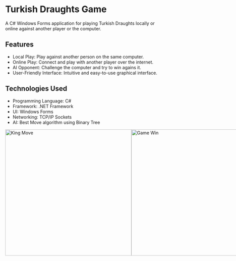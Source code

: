 # Turkish Draughts Game

A C# Windows Forms application for playing Turkish Draughts locally or online against another player or the computer.


## Features

- Local Play: Play against another person on the same computer.
- Online Play: Connect and play with another player over the internet.
- AI Opponent: Challenge the computer and try to win agains it.
- User-Friendly Interface: Intuitive and easy-to-use graphical interface.


## Technologies Used

- Programming Language: C#
- Framework: .NET Framework
- UI: Windows Forms
- Networking: TCP/IP Sockets
- AI: Best Move algorithm using Binary Tree



<div style="display: flex; justify-content: space-between;">
<img src="https://raw.githubusercontent.com/RaduCruceat/TurkishDraughts/master/TurkishDraughts/Resources/KingMoveAnimation.gif" alt="King Move" width="400">
<img src="https://raw.githubusercontent.com/RaduCruceat/TurkishDraughts/master/TurkishDraughts/Resources/GameWinAnimation.gif" alt="Game Win" width="400">


<br>
## Game Rules

- The game is played on an 8x8 board.
- Each player starts with 8 pieces.
- Pieces move horizontally or vertically, not diagonally.
- Captures are made by jumping over an opponent's piece.
- When a man reaches the back row, it promotes to a king.
- Kings can move any number of empty squares orthogonally forwards, backwards or sideways.
- If a jump is available it must be taken. 
- If there is more than one way to jump, the one capturing the most number of pieces must be taken. 
- A king is not allowed to turn 180 degrees between two captures.

